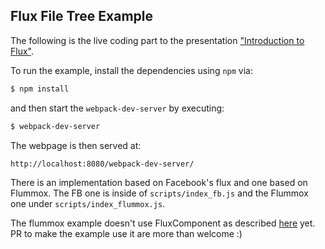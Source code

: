 Flux File Tree Example
----------------------

The following is the live coding part to the presentation ["Introduction to Flux"](https://speakerdeck.com/jviereck/introduction-to-flux).

To run the example, install the dependencies using `npm` via:

```bash
$ npm install
```

and then start the `webpack-dev-server` by executing:

```bash
$ webpack-dev-server
```

The webpage is then served at:

```
http://localhost:8080/webpack-dev-server/
```

There is an implementation based on Facebook's flux and one based on Flummox.
The FB one is inside of `scripts/index_fb.js` and the Flummox one under
`scripts/index_flummox.js`.

The flummox example doesn't use FluxComponent as described
[here](http://acdlite.github.io/flummox/docs/api/fluxcomponent) yet. PR to
make the example use it are more than welcome :)
